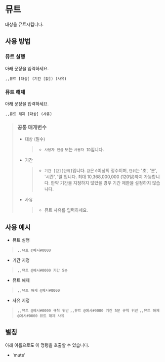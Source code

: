 # 뮤트
대상을 뮤트시킵니다.

## 사용 방법

### 뮤트 실행
아래 문장을 입력하세요.
```
,,뮤트 [대상] (기간 [값]) (사유)
```

### 뮤트 해제
아래 문장을 입력하세요.
```
,,뮤트 해제 [대상] (사유)
```

> ### 공통 매개변수
> * 대상 (필수)
>   > * `사용자 언급` 또는 `사용자 ID`입니다.
> * 기간
>   > * `기간 [값][단위]`입니다. `값`은 `0`이상의 정수이며, `단위`는 '초', '분', '시간', '일'입니다. 최대 10,368,000,000 (120일)까지 가능합니다. 만약 기간을 지정하지 않았을 경우 기간 제한을 설정하지 않습니다.
> * 사유
>   > * 뮤트 사유를 입력하세요.

## 사용 예시
* 뮤트 실행
> `,,뮤트 @예시#0000`

* 기간 지정
> `,,뮤트 @예시#0000 기간 5분`

* 뮤트 해제
> `,,뮤트 해제 @예시#0000`

* 사유 지정
> `,,뮤트 @예시#0000 규칙 위반`
> `,,뮤트 @예시#0000 기간 5분 규칙 위반`
> `,,뮤트 해제 @예시#0000 뮤트 해제 사유`

## 별칭
아래 이름으로도 이 명령을 호출할 수 있습니다.

* 'mute'
